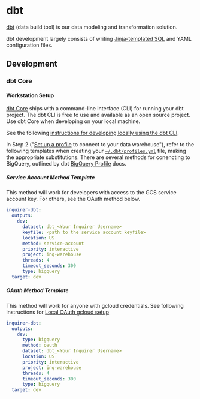 # dbt

[dbt](https://docs.getdbt.com/docs/introduction) (data build tool) is our data modeling and transformation solution. 

dbt development largely consists of writing [Jinja-templated SQL](https://docs.getdbt.com/docs/building-a-dbt-project/jinja-macros/) and YAML configuration files.

## Development

### dbt Core 

#### Workstation Setup

[dbt Core](https://github.com/dbt-labs/dbt-core) ships with a command-line interface (CLI) for running your dbt project. The dbt CLI is free to use and available as an open source project. Use dbt Core when developing on your local machine.

See the following [instructions for developing locally using the dbt CLI](https://docs.getdbt.com/docs/introduction#developing-locally-with-the-command-line-interface-cli).

In Step 2 ("[Set up a profile](https://docs.getdbt.com/dbt-cli/configure-your-profile) to connect to your data warehouse"), refer to the following templates when creating your [`~/.dbt/profiles.yml`](https://docs.getdbt.com/reference/profiles.yml) file, making the appropriate substitutions. There are several methods for conencting to BigQuery, outlined by dbt [BigQuery Profile](https://docs.getdbt.com/reference/warehouse-profiles/bigquery-profile) docs.

##### Service Account Method Template
This method will work for developers with access to the GCS service account key. For others, see the OAuth method below.

```yaml
inquirer-dbt:
  outputs:
    dev:
      dataset: dbt_<Your Inquirer Username>
      keyfile: <path to the service account keyfile>
      location: US
      method: service-account
      priority: interactive
      project: inq-warehouse
      threads: 4
      timeout_seconds: 300
      type: bigquery
  target: dev
```

##### OAuth Method Template

This method will work for anyone with gcloud credentials. See following instructions for [Local OAuth gcloud setup](https://docs.getdbt.com/reference/warehouse-profiles/bigquery-profile#local-oauth-gcloud-setup)

```yaml
inquirer-dbt:
  outputs:
    dev:
      type: bigquery
      method: oauth
      dataset: dbt_<Your Inquirer Username>
      location: US
      priority: interactive
      project: inq-warehouse
      threads: 4
      timeout_seconds: 300
      type: bigquery
  target: dev
```



